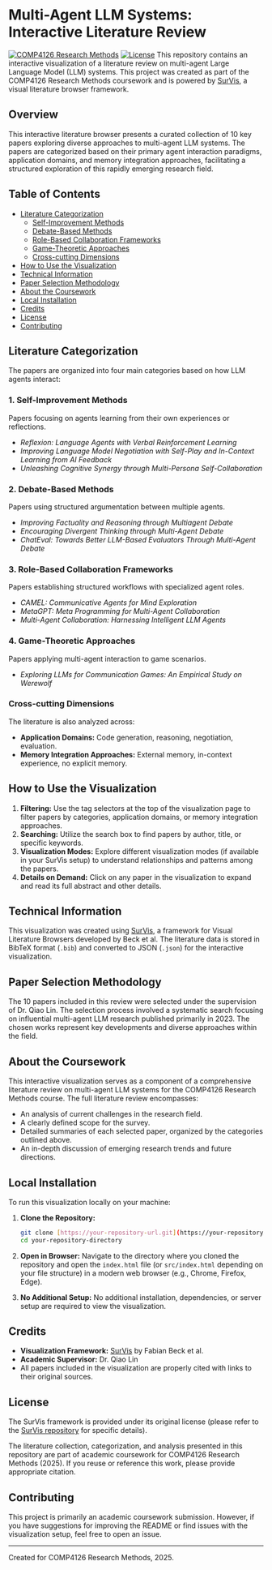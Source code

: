 # Multi-Agent LLM Systems: Interactive Literature Review

[![COMP4126 Research Methods](https://img.shields.io/badge/Course-COMP4126_Research_Methods-blue)](https://www.example.com/course_link) [![License](https://img.shields.io/badge/License-See_Details-lightgrey)](LICENSE) This repository contains an interactive visualization of a literature review on multi-agent Large Language Model (LLM) systems. This project was created as part of the COMP4126 Research Methods coursework and is powered by [SurVis](https://github.com/fabian-beck/survis), a visual literature browser framework.

## Overview

This interactive literature browser presents a curated collection of 10 key papers exploring diverse approaches to multi-agent LLM systems. The papers are categorized based on their primary agent interaction paradigms, application domains, and memory integration approaches, facilitating a structured exploration of this rapidly emerging research field.

## Table of Contents

- [Literature Categorization](#literature-categorization)
  - [Self-Improvement Methods](#self-improvement-methods)
  - [Debate-Based Methods](#debate-based-methods)
  - [Role-Based Collaboration Frameworks](#role-based-collaboration-frameworks)
  - [Game-Theoretic Approaches](#game-theoretic-approaches)
  - [Cross-cutting Dimensions](#cross-cutting-dimensions)
- [How to Use the Visualization](#how-to-use-the-visualization)
- [Technical Information](#technical-information)
- [Paper Selection Methodology](#paper-selection-methodology)
- [About the Coursework](#about-the-coursework)
- [Local Installation](#local-installation)
- [Credits](#credits)
- [License](#license)
- [Contributing](#contributing)

## Literature Categorization

The papers are organized into four main categories based on how LLM agents interact:

### 1. Self-Improvement Methods
Papers focusing on agents learning from their own experiences or reflections.
* *Reflexion: Language Agents with Verbal Reinforcement Learning*
* *Improving Language Model Negotiation with Self-Play and In-Context Learning from AI Feedback*
* *Unleashing Cognitive Synergy through Multi-Persona Self-Collaboration*

### 2. Debate-Based Methods
Papers using structured argumentation between multiple agents.
* *Improving Factuality and Reasoning through Multiagent Debate*
* *Encouraging Divergent Thinking through Multi-Agent Debate*
* *ChatEval: Towards Better LLM-Based Evaluators Through Multi-Agent Debate*

### 3. Role-Based Collaboration Frameworks
Papers establishing structured workflows with specialized agent roles.
* *CAMEL: Communicative Agents for Mind Exploration*
* *MetaGPT: Meta Programming for Multi-Agent Collaboration*
* *Multi-Agent Collaboration: Harnessing Intelligent LLM Agents*

### 4. Game-Theoretic Approaches
Papers applying multi-agent interaction to game scenarios.
* *Exploring LLMs for Communication Games: An Empirical Study on Werewolf*

### Cross-cutting Dimensions
The literature is also analyzed across:
* **Application Domains:** Code generation, reasoning, negotiation, evaluation.
* **Memory Integration Approaches:** External memory, in-context experience, no explicit memory.

## How to Use the Visualization

1.  **Filtering:** Use the tag selectors at the top of the visualization page to filter papers by categories, application domains, or memory integration approaches.
2.  **Searching:** Utilize the search box to find papers by author, title, or specific keywords.
3.  **Visualization Modes:** Explore different visualization modes (if available in your SurVis setup) to understand relationships and patterns among the papers.
4.  **Details on Demand:** Click on any paper in the visualization to expand and read its full abstract and other details.

## Technical Information

This visualization was created using [SurVis](https://github.com/fabian-beck/survis), a framework for Visual Literature Browsers developed by Beck et al. The literature data is stored in BibTeX format (`.bib`) and converted to JSON (`.json`) for the interactive visualization.

## Paper Selection Methodology

The 10 papers included in this review were selected under the supervision of Dr. Qiao Lin. The selection process involved a systematic search focusing on influential multi-agent LLM research published primarily in 2023. The chosen works represent key developments and diverse approaches within the field.

## About the Coursework

This interactive visualization serves as a component of a comprehensive literature review on multi-agent LLM systems for the COMP4126 Research Methods course. The full literature review encompasses:

* An analysis of current challenges in the research field.
* A clearly defined scope for the survey.
* Detailed summaries of each selected paper, organized by the categories outlined above.
* An in-depth discussion of emerging research trends and future directions.

## Local Installation

To run this visualization locally on your machine:

1.  **Clone the Repository:**
    ```bash
    git clone [https://your-repository-url.git](https://your-repository-url.git) # Replace with your actual repository URL
    cd your-repository-directory
    ```
2.  **Open in Browser:**
    Navigate to the directory where you cloned the repository and open the `index.html` file (or `src/index.html` depending on your file structure) in a modern web browser (e.g., Chrome, Firefox, Edge).

3.  **No Additional Setup:**
    No additional installation, dependencies, or server setup are required to view the visualization.

## Credits

* **Visualization Framework:** [SurVis](https://github.com/fabian-beck/survis) by Fabian Beck et al.
* **Academic Supervisor:** Dr. Qiao Lin
* All papers included in the visualization are properly cited with links to their original sources.

## License

The SurVis framework is provided under its original license (please refer to the [SurVis repository](https://github.com/fabian-beck/survis) for specific details).

The literature collection, categorization, and analysis presented in this repository are part of academic coursework for COMP4126 Research Methods (2025). If you reuse or reference this work, please provide appropriate citation.

## Contributing

This project is primarily an academic coursework submission. However, if you have suggestions for improving the README or find issues with the visualization setup, feel free to open an issue.

---

Created for COMP4126 Research Methods, 2025.
